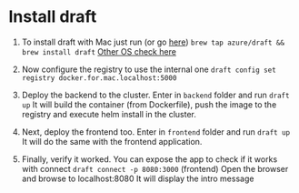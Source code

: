 
# Install draft

1. To install draft with Mac just run (or go [here](https://github.com/Azure/draft/releases))
`brew tap azure/draft && brew install draft`
[Other OS check here](https://github.com/Azure/draft/releases/tag/v0.15.0)

2. Now configure the registry to use the internal one
`draft config set registry docker.for.mac.localhost:5000`

3. Deploy the backend to the cluster. Enter in `backend` folder and run
`draft up`
It will build the container (from Dockerfile), push the image to the registry and execute helm install in the cluster.

4. Next, deploy the frontend too. Enter in `frontend` folder and run
`draft up`
It will do the same with the frontend application.

5. Finally, verify it worked. You can expose the app to check if it works with connect
`draft connect -p 8080:3000` (frontend)
Open the browser and browse to localhost:8080
It will display the intro message
